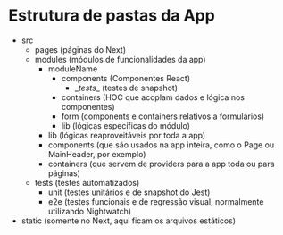 # Estrutura de pastas da App

* src
  * pages (páginas do Next)
  * modules (módulos de funcionalidades da app)
    * moduleName
      * components (Componentes React)
        * \__tests__ (testes de snapshot)
      * containers (HOC que acoplam dados e lógica nos componentes)
      * form (components e containers relativos a formulários)
      * lib (lógicas específicas do módulo)
    * lib (lógicas reaproveitáveis por toda a app)
    * components (que são usados na app inteira, como o Page ou MainHeader, por exemplo)
    * containers (que servem de providers para a app toda ou para páginas)
  * tests (testes automatizados)
    * unit (testes unitários e de snapshot do Jest)
    * e2e (testes funcionais e de regressão visual, normalmente utilizando Nightwatch)
* static (somente no Next, aqui ficam os arquivos estáticos)
